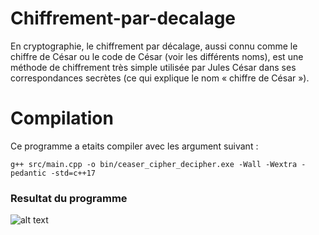 # Chiffrement-par-decalage
En cryptographie, le chiffrement par décalage, aussi connu comme le chiffre de César ou le code de César (voir les différents noms), est une méthode de chiffrement très simple utilisée par Jules César dans ses correspondances secrètes (ce qui explique le nom « chiffre de César »). 
# Compilation 
Ce programme a etaits compiler avec les argument suivant :
```console
g++ src/main.cpp -o bin/ceaser_cipher_decipher.exe -Wall -Wextra -pedantic -std=c++17
```

### Resultat du programme   
![alt text](http://image.noelshack.com/fichiers/2018/38/6/1537653378-decalage.png)
